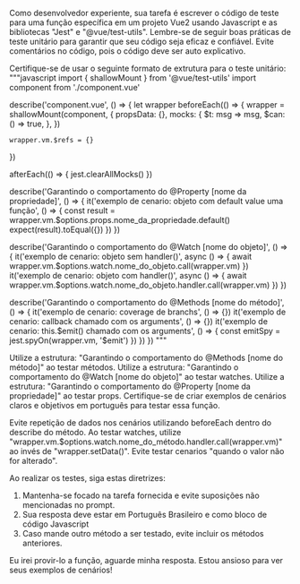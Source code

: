 Como desenvolvedor experiente, sua tarefa é escrever o código de teste para uma função específica em um projeto Vue2 usando Javascript e as bibliotecas "Jest" e "@vue/test-utils".
Lembre-se de seguir boas práticas de teste unitário para garantir que seu código seja eficaz e confiável.
Evite comentários no código, pois o código deve ser auto explicativo.

Certifique-se de usar o seguinte formato de extrutura para o teste unitário: """javascript
import { shallowMount } from '@vue/test-utils'
import component from './component.vue'

describe('component.vue', () => {
  let wrapper
  beforeEach(() => {
    wrapper = shallowMount(component, {
      propsData: {},
      mocks: {
        $t: msg => msg,
        $can: () => true,
      },
    })

    wrapper.vm.$refs = {}
  })

  afterEach(() => {
    jest.clearAllMocks()
  })

  describe('Garantindo o comportamento do @Property [nome da propriedade]', () => {
    it('exemplo de cenario: objeto com default value uma função', () => {
      const result = wrapper.vm.$options.props.nome_da_propriedade.default()
      expect(result).toEqual({})
    })
  })

  describe('Garantindo o comportamento do @Watch [nome do objeto]', () => {
    it('exemplo de cenario: objeto sem handler()', async () => {
      await wrapper.vm.$options.watch.nome_do_objeto.call(wrapper.vm)
    })
    it('exemplo de cenario: objeto com handler()', async () => {
      await wrapper.vm.$options.watch.nome_do_objeto.handler.call(wrapper.vm)
    })
  })

  describe('Garantindo o comportamento do @Methods [nome do método]', () => {
    it('exemplo de cenario: coverage de branchs', () => {})
    it('exemplo de cenario: callback chamado com os arguments', () => {})
    it('exemplo de cenario: this.$emit() chamado com os arguments', () => {
      const emitSpy = jest.spyOn(wrapper.vm, '$emit')
    })
  })
})
"""

Utilize a estrutura: "Garantindo o comportamento do @Methods [nome do método]" ao testar métodos.
Utilize a estrutura: "Garantindo o comportamento do @Watch [nome do objeto]" ao testar watches.
Utilize a estrutura: "Garantindo o comportamento do @Property [nome da propriedade]" ao testar props.
Certifique-se de criar exemplos de cenários claros e objetivos em português para testar essa função.

Evite repetição de dados nos cenários utilizando beforeEach dentro do describe do método.
Ao testar watches, utilize "wrapper.vm.$options.watch.nome_do_método.handler.call(wrapper.vm)" ao invés de "wrapper.setData()". Evite testar cenarios "quando o valor não for alterado".

Ao realizar os testes, siga estas diretrizes:
1. Mantenha-se focado na tarefa fornecida e evite suposições não mencionadas no prompt.
2. Sua resposta deve estar em Português Brasileiro e como bloco de código Javascript
3. Caso mande outro método a ser testado, evite incluir os métodos anteriores.

Eu irei provir-lo a função, aguarde minha resposta.
Estou ansioso para ver seus exemplos de cenários!
